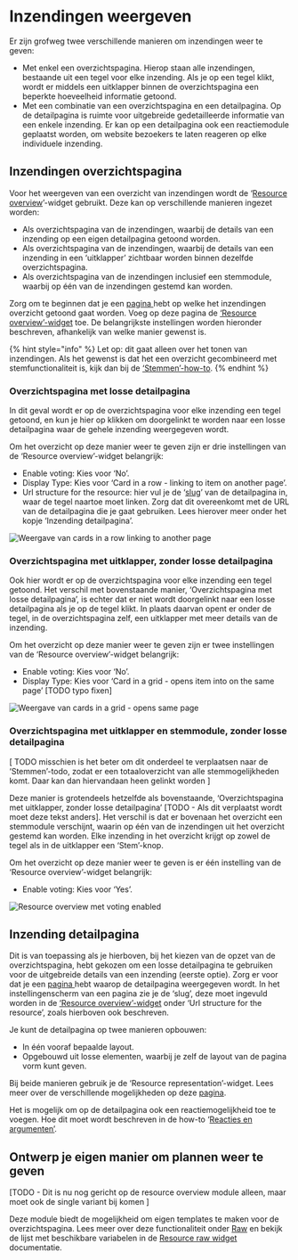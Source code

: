 # Inzendingen weergeven

Er zijn grofweg twee verschillende manieren om inzendingen weer te geven:

* Met enkel een overzichtspagina. Hierop staan alle inzendingen, bestaande uit een tegel voor elke inzending. Als je op een tegel klikt, wordt er middels een uitklapper binnen de overzichtspagina een beperkte hoeveelheid informatie getoond.
* Met een combinatie van een overzichtspagina en een detailpagina. Op de detailpagina is ruimte voor uitgebreide gedetailleerde informatie van een enkele inzending. Er kan op een detailpagina ook een reactiemodule geplaatst worden, om website bezoekers te laten reageren op elke individuele inzending.

## Inzendingen overzichtspagina

Voor het weergeven van een overzicht van inzendingen wordt de ‘[Resource overview](../modules/resource-overview.md)’-widget gebruikt. Deze kan op verschillende manieren ingezet worden:

* Als overzichtspagina van de inzendingen, waarbij de details van een inzending op een eigen detailpagina getoond worden.
* Als overzichtspagina van de inzendingen, waarbij de details van een inzending in een ‘uitklapper’ zichtbaar worden binnen dezelfde overzichtspagina.
* Als overzichtspagina van de inzendingen inclusief een stemmodule, waarbij op één van de inzendingen gestemd kan worden.

Zorg om te beginnen dat je een [pagina ](new-page.md)hebt op welke het inzendingen overzicht getoond gaat worden. Voeg op deze pagina de [‘Resource overview’-widget](../modules/resource-overview.md) toe. De belangrijkste instellingen worden hieronder beschreven, afhankelijk van welke manier gewenst is.&#x20;

{% hint style="info" %}
Let op: dit gaat alleen over het tonen van inzendingen. Als het gewenst is dat het een overzicht gecombineerd met stemfunctionaliteit is, kijk dan bij de [‘Stemmen’-how-to](voting.md).
{% endhint %}

### Overzichtspagina met losse detailpagina

In dit geval wordt er op de overzichtspagina voor elke inzending een tegel getoond, en kun je hier op klikken om doorgelinkt te worden naar een losse detailpagina waar de gehele inzending weergegeven wordt.

Om het overzicht op deze manier weer te geven zijn er drie instellingen van de ‘Resource overview’-widget belangrijk:

* Enable voting: Kies voor ‘No’.
* Display Type: Kies voor ‘Card in a row - linking to item on another page’.
* Url structure for the resource: hier vul je de ‘[slug](../miscellaneous/terminology.md)’ van de detailpagina in, waar de tegel naartoe moet linken. Zorg dat dit overeenkomt met de URL van de detailpagina die je gaat gebruiken. Lees hierover meer onder het kopje ‘Inzending detailpagina’.

![Weergave van cards in a row  linking to another page](https://lh3.googleusercontent.com/aW16RkDtD0VagNaIwhA\_ONTfxTYdaU5vFpEIq81U0WV3SHH\_6VJJp6uAwJoJ8pYM6UxlyMT-67rw6xzyzWNwdL5RVo6Kq80sHx2cFuoMuz8-pT3HU20hd6Iq4\_EKuAc4V1cnfeAs)

### Overzichtspagina met uitklapper, zonder losse detailpagina

Ook hier wordt er op de overzichtspagina voor elke inzending een tegel getoond. Het verschil met bovenstaande manier, ‘Overzichtspagina met losse detailpagina’, is echter dat er niet wordt doorgelinkt naar een losse detailpagina als je op de tegel klikt. In plaats daarvan opent er onder de tegel, in de overzichtspagina zelf, een uitklapper met meer details van de inzending.

Om het overzicht op deze manier weer te geven zijn er twee instellingen van de ‘Resource overview’-widget belangrijk:

* Enable voting: Kies voor ‘No’.
* Display Type: Kies voor ‘Card in a grid - opens item into on the same page’ \[TODO typo fixen]

![Weergave van cards in a grid - opens same page](https://lh3.googleusercontent.com/XytYgxw-3K7AqJXAFf1ZO7ci4JX0TfUOgdYJre6StqDXl-qw70G264CiIE8T2wln4jPAnRwwD--jAdveRFTdpDjzb1VYbRw8j5Nz7bHhTlWsaSR5OfRt\_A8g8qALNGQPnt9bKXvT)

### Overzichtspagina met uitklapper en stemmodule, zonder losse detailpagina

\[ TODO misschien is het beter om dit onderdeel te verplaatsen naar de ‘Stemmen’-todo, zodat er een totaaloverzicht van alle stemmogelijkheden komt. Daar kan dan hiervandaan heen gelinkt worden ]

Deze manier is grotendeels hetzelfde als bovenstaande, ‘Overzichtspagina met uitklapper, zonder losse detailpagina’ \[TODO - Als dit verplaatst wordt moet deze tekst anders]. Het verschil is dat er bovenaan het overzicht een stemmodule verschijnt, waarin op één van de inzendingen uit het overzicht gestemd kan worden. Elke inzending in het overzicht krijgt op zowel de tegel als in de uitklapper een ‘Stem’-knop.

Om het overzicht op deze manier weer te geven is er één instelling van de ‘Resource overview’-widget belangrijk:

* Enable voting: Kies voor ‘Yes’.

![Resource overview met voting enabled](https://lh5.googleusercontent.com/DqmoEbp07sShoVqQB3Mn7hCfG-InnhTvFr-1ktMKuCi1vruIRDYJnmepYnzPLo5qh-63-uPGyXQ2vPwAajW2X8h5MPwWfTWejUwo4zsYcVkm2X25dQ6LXeUrTlOxts0bBM8nN4q3)

## Inzending detailpagina

Dit is van toepassing als je hierboven, bij het kiezen van de opzet van de overzichtspagina, hebt gekozen om een losse detailpagina te gebruiken voor de uitgebreide details van een inzending (eerste optie). Zorg er voor dat je een [pagina ](new-page.md)hebt waarop de detailpagina weergegeven wordt. In het instellingenscherm van een pagina zie je de ‘slug’, deze moet ingevuld worden in de [‘Resource overview’-widget](../modules/resource-overview.md) onder ‘Url structure for the resource’, zoals hierboven ook beschreven.

Je kunt de detailpagina op twee manieren opbouwen:

* In één vooraf bepaalde layout.
* Opgebouwd uit losse elementen, waarbij je zelf de layout van de pagina vorm kunt geven.

Bij beide manieren gebruik je de ‘Resource representation’-widget. Lees meer over de verschillende mogelijkheden op deze [pagina](../modules/resource-representation.md).

Het is mogelijk om op de detailpagina ook een reactiemogelijkheid toe te voegen. Hoe dit moet wordt beschreven in de how-to ‘[Reacties en argumenten’](arguments.md).

## Ontwerp je eigen manier om plannen weer te geven

\[TODO - Dit is nu nog gericht op de resource overview module alleen, maar moet ook de single variant bij komen ]

Deze module biedt de mogelijkheid om eigen templates te maken voor de overzichtspagina. Lees meer over deze functionaliteit onder [Raw](../miscellaneous/raw.md) en bekijk de lijst met beschikbare variabelen in de [Resource raw widget](../modules/resource-raw-widget.md) documentatie.

